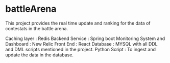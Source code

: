 # battleArena
This project provides the real time update and ranking for the data of contestats in the battle arena.

Caching layer : Redis
Backend Service : Spring boot
Monitoring System and Dashboard : New Relic
Front End : React
Database : MYSQL with all DDL and DML scripts mentioned in the project.
Python Script : To ingest and update the data in the database.
